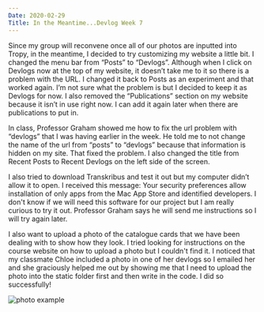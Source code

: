 ```yaml
---
Date: 2020-02-29
Title: In the Meantime...Devlog Week 7
---
```


Since my group will reconvene once all of our photos are inputted into Tropy, in the meantime, I decided to try customizing my website a little bit. I changed the menu bar from “Posts” to “Devlogs”. Although when I click on Devlogs now at the top of my website, it doesn’t take me to it so there is a problem with the URL. I changed it back to Posts as an experiment and that worked again. I’m not sure what the problem is but I decided to keep it as Devlogs for now. I also removed the “Publications” section on my website because it isn’t in use right now. I can add it again later when there are publications to put in. 

In class, Professor Graham showed me how to fix the url problem with “devlogs” that I was having earlier in the week. He told me to not change the name of the url from “posts” to “devlogs” because that information is hidden on my site. That fixed the problem. I also changed the title from Recent Posts to Recent Devlogs on the left side of the screen. 

I also tried to download Transkribus and test it out but my computer didn’t allow it to open. I received this message: Your security preferences allow installation of only apps from the Mac App Store and identified developers. I don't know if we will need this software for our project but I am really curious to try it out. Professor Graham says he will send me instructions so I will try again later.

I also want to upload a photo of the catalogue cards that we have been dealing with to show how they look. I tried looking for instructions on the course website on how to upload a photo but I couldn't find it. I noticed that my classmate Chloe included a photo in one of her devlogs so I emailed her and she graciously helped me out by showing me that I need to upload the photo into the static folder first and then write in the code. I did so successfully! 

![photo example](IMG_7712.jpg)
